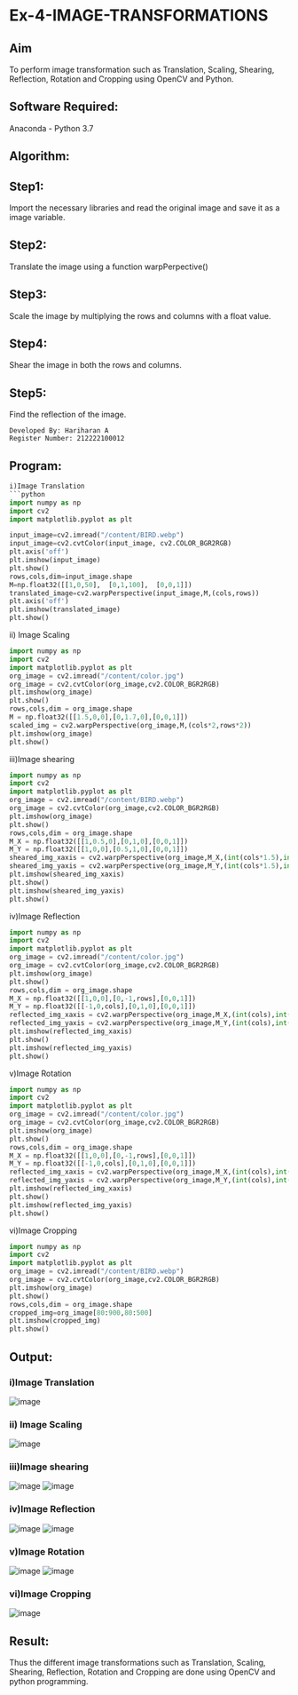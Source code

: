 # Ex-4-IMAGE-TRANSFORMATIONS


## Aim
To perform image transformation such as Translation, Scaling, Shearing, Reflection, Rotation and Cropping using OpenCV and Python.

## Software Required:
Anaconda - Python 3.7

## Algorithm:
## Step1:

Import the necessary libraries and read the original image and save it as a image variable.

## Step2:

Translate the image using a function warpPerpective()

## Step3:

Scale the image by multiplying the rows and columns with a float value.

## Step4:

Shear the image in both the rows and columns.

## Step5:

Find the reflection of the image.
```
Developed By: Hariharan A
Register Number: 212222100012
```
## Program:
```python
i)Image Translation
```python
import numpy as np
import cv2
import matplotlib.pyplot as plt

input_image=cv2.imread("/content/BIRD.webp")
input_image=cv2.cvtColor(input_image, cv2.COLOR_BGR2RGB)
plt.axis('off')
plt.imshow(input_image)
plt.show()
rows,cols,dim=input_image.shape
M=np.float32([[1,0,50],  [0,1,100],  [0,0,1]])
translated_image=cv2.warpPerspective(input_image,M,(cols,rows))
plt.axis('off')
plt.imshow(translated_image)
plt.show()
```

ii) Image Scaling
```python
import numpy as np
import cv2
import matplotlib.pyplot as plt
org_image = cv2.imread("/content/color.jpg")
org_image = cv2.cvtColor(org_image,cv2.COLOR_BGR2RGB)
plt.imshow(org_image)
plt.show()
rows,cols,dim = org_image.shape
M = np.float32([[1.5,0,0],[0,1.7,0],[0,0,1]])
scaled_img = cv2.warpPerspective(org_image,M,(cols*2,rows*2))
plt.imshow(org_image)
plt.show()
```


iii)Image shearing
```python
import numpy as np
import cv2
import matplotlib.pyplot as plt
org_image = cv2.imread("/content/BIRD.webp")
org_image = cv2.cvtColor(org_image,cv2.COLOR_BGR2RGB)
plt.imshow(org_image)
plt.show()
rows,cols,dim = org_image.shape
M_X = np.float32([[1,0.5,0],[0,1,0],[0,0,1]])
M_Y = np.float32([[1,0,0],[0.5,1,0],[0,0,1]])
sheared_img_xaxis = cv2.warpPerspective(org_image,M_X,(int(cols*1.5),int(rows*1.5)))
sheared_img_yaxis = cv2.warpPerspective(org_image,M_Y,(int(cols*1.5),int(rows*1.5)))
plt.imshow(sheared_img_xaxis)
plt.show()
plt.imshow(sheared_img_yaxis)
plt.show()
```



iv)Image Reflection
```python
import numpy as np
import cv2
import matplotlib.pyplot as plt
org_image = cv2.imread("/content/color.jpg")
org_image = cv2.cvtColor(org_image,cv2.COLOR_BGR2RGB)
plt.imshow(org_image)
plt.show()
rows,cols,dim = org_image.shape
M_X = np.float32([[1,0,0],[0,-1,rows],[0,0,1]])
M_Y = np.float32([[-1,0,cols],[0,1,0],[0,0,1]])
reflected_img_xaxis = cv2.warpPerspective(org_image,M_X,(int(cols),int(rows)))
reflected_img_yaxis = cv2.warpPerspective(org_image,M_Y,(int(cols),int(rows)))
plt.imshow(reflected_img_xaxis)
plt.show()
plt.imshow(reflected_img_yaxis)
plt.show()
```

v)Image Rotation
```python
import numpy as np
import cv2
import matplotlib.pyplot as plt
org_image = cv2.imread("/content/color.jpg")
org_image = cv2.cvtColor(org_image,cv2.COLOR_BGR2RGB)
plt.imshow(org_image)
plt.show()
rows,cols,dim = org_image.shape
M_X = np.float32([[1,0,0],[0,-1,rows],[0,0,1]])
M_Y = np.float32([[-1,0,cols],[0,1,0],[0,0,1]])
reflected_img_xaxis = cv2.warpPerspective(org_image,M_X,(int(cols),int(rows)))
reflected_img_yaxis = cv2.warpPerspective(org_image,M_Y,(int(cols),int(rows)))
plt.imshow(reflected_img_xaxis)
plt.show()
plt.imshow(reflected_img_yaxis)
plt.show()
```

vi)Image Cropping
```python
import numpy as np
import cv2
import matplotlib.pyplot as plt
org_image = cv2.imread("/content/BIRD.webp")
org_image = cv2.cvtColor(org_image,cv2.COLOR_BGR2RGB)
plt.imshow(org_image)
plt.show()
rows,cols,dim = org_image.shape
cropped_img=org_image[80:900,80:500]
plt.imshow(cropped_img)
plt.show()

```
## Output:
### i)Image Translation
![image](https://github.com/KothaiKumar/IMAGE-TRANSFORMATIONS/assets/121215739/b8bad49c-ccb9-474f-b3ab-bd5ee5e02c6f)

### ii) Image Scaling
![image](https://github.com/KothaiKumar/IMAGE-TRANSFORMATIONS/assets/121215739/1b375b1b-25ed-4668-9836-4302c54c136e)

### iii)Image shearing
![image](https://github.com/KothaiKumar/IMAGE-TRANSFORMATIONS/assets/121215739/f4c0f7cc-1ef1-41a5-a9e3-ed3c70262e23)
![image](https://github.com/KothaiKumar/IMAGE-TRANSFORMATIONS/assets/121215739/6fb5abba-6d89-40a5-94ff-3ea16a514fda)

### iv)Image Reflection
![image](https://github.com/KothaiKumar/IMAGE-TRANSFORMATIONS/assets/121215739/f84b7751-ac12-4962-9227-84a548f9e7f3)
![image](https://github.com/KothaiKumar/IMAGE-TRANSFORMATIONS/assets/121215739/80fbda47-c800-4f04-95a9-c47efe823333)


### v)Image Rotation
![image](https://github.com/KothaiKumar/IMAGE-TRANSFORMATIONS/assets/121215739/172d6638-e301-4f72-9054-302ad5689fcb)
![image](https://github.com/KothaiKumar/IMAGE-TRANSFORMATIONS/assets/121215739/ebdfff3a-5b17-4ce3-bb0e-4c0d961a262f)


### vi)Image Cropping
![image](https://github.com/KothaiKumar/IMAGE-TRANSFORMATIONS/assets/121215739/db45cdf5-1b63-42fd-8ef5-33cfb2c458ff)

## Result: 

Thus the different image transformations such as Translation, Scaling, Shearing, Reflection, Rotation and Cropping are done using OpenCV and python programming.
